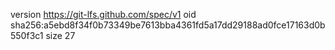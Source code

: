 version https://git-lfs.github.com/spec/v1
oid sha256:a5ebd8f34f0b73349be7613bba4361fd5a17dd29188ad0fce17163d0b550f3c1
size 27
